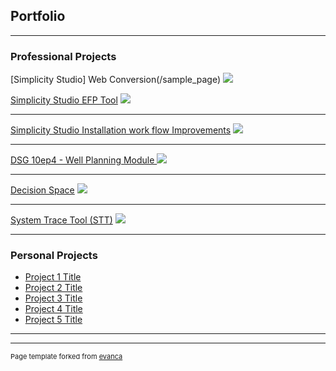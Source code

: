 ## Portfolio

---

### Professional Projects

[Simplicity Studio] Web Conversion(/sample_page)
<img src="images/dummy_thumbnail.jpg?raw=true"/>

[Simplicity Studio EFP Tool](/sample_page)
<img src="images/dummy_thumbnail.jpg?raw=true"/>

---

[Simplicity Studio Installation work flow Improvements](/sample_page)
<img src="images/dummy_thumbnail.jpg?raw=true"/>

---
[DSG 10ep4 - Well Planning Module  ](/pdf/sample_presentation.pdf)
<img src="images/dummy_thumbnail.jpg?raw=true"/>

---
[Decision Space](http://example.com/)
<img src="images/dummy_thumbnail.jpg?raw=true"/>

---
[System Trace Tool (STT)](http://example.com/)
<img src="images/dummy_thumbnail.jpg?raw=true"/>


---

### Personal Projects

- [Project 1 Title](http://example.com/)
- [Project 2 Title](http://example.com/)
- [Project 3 Title](http://example.com/)
- [Project 4 Title](http://example.com/)
- [Project 5 Title](http://example.com/)

---




---
<p style="font-size:11px">Page template forked from <a href="https://github.com/evanca/quick-portfolio">evanca</a></p>
<!-- Remove above link if you don't want to attibute -->
